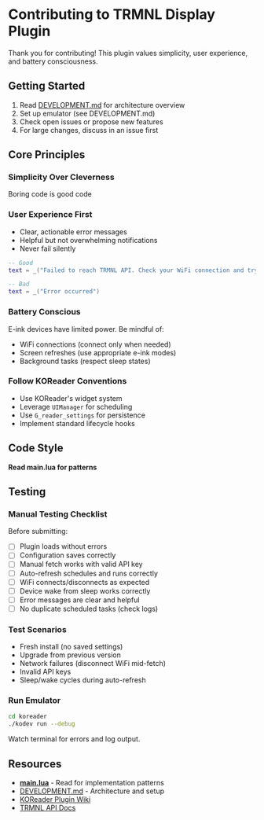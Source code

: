 # Contributing to TRMNL Display Plugin

Thank you for contributing! This plugin values simplicity, user experience, and battery consciousness.

## Getting Started

1. Read [DEVELOPMENT.md](DEVELOPMENT.md) for architecture overview
2. Set up emulator (see DEVELOPMENT.md)
3. Check open issues or propose new features
4. For large changes, discuss in an issue first

## Core Principles

### Simplicity Over Cleverness

Boring code is good code

### User Experience First

- Clear, actionable error messages
- Helpful but not overwhelming notifications
- Never fail silently

```lua
-- Good
text = _("Failed to reach TRMNL API. Check your WiFi connection and try again.")

-- Bad
text = _("Error occurred")
```

### Battery Conscious

E-ink devices have limited power. Be mindful of:

- WiFi connections (connect only when needed)
- Screen refreshes (use appropriate e-ink modes)
- Background tasks (respect sleep states)

### Follow KOReader Conventions

- Use KOReader's widget system
- Leverage `UIManager` for scheduling
- Use `G_reader_settings` for persistence
- Implement standard lifecycle hooks

## Code Style

**Read main.lua for patterns**

## Testing

### Manual Testing Checklist

Before submitting:

- [ ] Plugin loads without errors
- [ ] Configuration saves correctly
- [ ] Manual fetch works with valid API key
- [ ] Auto-refresh schedules and runs correctly
- [ ] WiFi connects/disconnects as expected
- [ ] Device wake from sleep works correctly
- [ ] Error messages are clear and helpful
- [ ] No duplicate scheduled tasks (check logs)

### Test Scenarios

- Fresh install (no saved settings)
- Upgrade from previous version
- Network failures (disconnect WiFi mid-fetch)
- Invalid API keys
- Sleep/wake cycles during auto-refresh

### Run Emulator

```bash
cd koreader
./kodev run --debug
```

Watch terminal for errors and log output.

## Resources

- **[main.lua](trmnl.koplugin/main.lua)** - Read for implementation patterns
- [DEVELOPMENT.md](DEVELOPMENT.md) - Architecture and setup
- [KOReader Plugin Wiki](https://github.com/koreader/koreader/wiki/Plugin-Development)
- [TRMNL API Docs](https://usetrmnl.com/developers)
